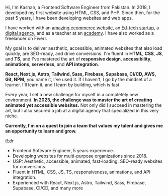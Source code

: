 Hi, I'm Kashan, a Frontend Software Engineer from Pakistan. In 2018, I developed my first website using HTML, CSS, and PHP. Since then, for the past 5 years, I have been developing websites and web apps. 

I have worked with an [amazing ecommerce website](https://how2pass.com/), an [Ed-tech startup](https://thetutor.me/), a [digital agency](https://tentwenty.me/), and as a teacher at an [academy](https://itcentre.pk/). I have also worked as a freelancer on Fiverr.

My goal is to deliver aesthetic, accessible, animated websites that also load quickly, are SEO-ready, and drive conversions. I'm fluent in **HTML**, **CSS**, **JS**, and **TS**, and I've mastered the art of **responsive design**, **accessibility**,  **animations**, **serverless**, and **API integration**.

**React, Next.js, Astro, Tailwind, Sass, Firebase, Supabase, CI/CD, AWS, Git, NPM,** you name it, I've used it. If I haven't, I go by the mindset of a learner. I'll learn it, and I learn by building, which is fast.

Every year, I set a new challenge for myself in a completely new environment. **In 2023, the challenge was to master the art of creating animated yet accessible websites.** Not only did I succeed in mastering the art, but I also secured a job at a digital agency that specialized in this very niche.

**Currently, I'm on a quest to join a team that values my talent and gives me an opportunity to learn and grow.**

_tl;dr_

- Frontend Software Engineer, 5 years experience.
- Developing websites for multi-purpose organizations since 2018.
- USP: Aesthetic, accessible, animated, fast-loading, SEO-ready websites for conversions.
- Fluent in HTML, CSS, JS, TS, responsiveness, animations, and API integration.
- Experienced with React, Next.js, Astro, Tailwind, Sass, Firebase, Supabase, CI/CD, and many more
